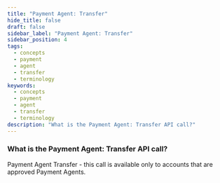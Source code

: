 ```yaml
---
title: "Payment Agent: Transfer"
hide_title: false
draft: false
sidebar_label: "Payment Agent: Transfer"
sidebar_position: 4
tags:
  - concepts
  - payment
  - agent
  - transfer
  - terminology
keywords:
  - concepts
  - payment
  - agent
  - transfer
  - terminology
description: "What is the Payment Agent: Transfer API call?"
---
```


### What is the Payment Agent: Transfer API call?

Payment Agent Transfer - this call is available only to accounts that are approved Payment Agents.
